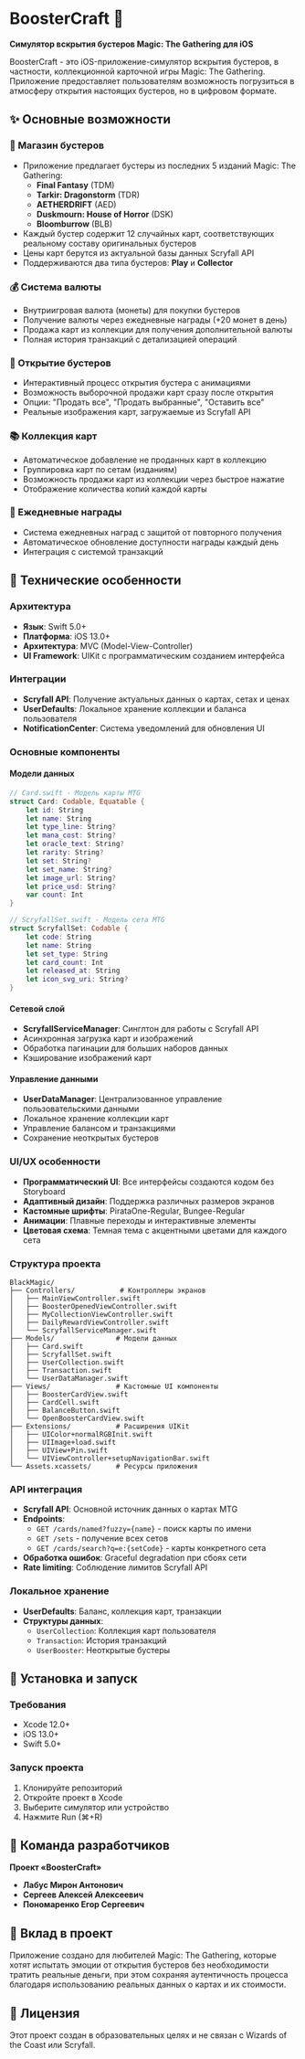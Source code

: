 # BoosterCraft 🎴

**Симулятор вскрытия бустеров Magic: The Gathering для iOS**

BoosterCraft - это iOS-приложение-симулятор вскрытия бустеров, в частности, коллекционной карточной игры Magic: The Gathering. Приложение предоставляет пользователям возможность погрузиться в атмосферу открытия настоящих бустеров, но в цифровом формате.

## ✨ Основные возможности

### 🏪 Магазин бустеров
- Приложение предлагает бустеры из последних 5 изданий Magic: The Gathering:
  - **Final Fantasy** (TDM)
  - **Tarkir: Dragonstorm** (TDR) 
  - **AETHERDRIFT** (AED)
  - **Duskmourn: House of Horror** (DSK)
  - **Bloomburrow** (BLB)
- Каждый бустер содержит 12 случайных карт, соответствующих реальному составу оригинальных бустеров
- Цены карт берутся из актуальной базы данных Scryfall API
- Поддерживаются два типа бустеров: **Play** и **Collector**

### 💰 Система валюты
- Внутриигровая валюта (монеты) для покупки бустеров
- Получение валюты через ежедневные награды (+20 монет в день)
- Продажа карт из коллекции для получения дополнительной валюты
- Полная история транзакций с детализацией операций

### 🎴 Открытие бустеров
- Интерактивный процесс открытия бустера с анимациями
- Возможность выборочной продажи карт сразу после открытия
- Опции: "Продать все", "Продать выбранные", "Оставить все"
- Реальные изображения карт, загружаемые из Scryfall API

### 📚 Коллекция карт
- Автоматическое добавление не проданных карт в коллекцию
- Группировка карт по сетам (изданиям)
- Возможность продажи карт из коллекции через быстрое нажатие
- Отображение количества копий каждой карты

### 🎁 Ежедневные награды
- Система ежедневных наград с защитой от повторного получения
- Автоматическое обновление доступности награды каждый день
- Интеграция с системой транзакций

## 🔧 Технические особенности

### Архитектура
- **Язык**: Swift 5.0+
- **Платформа**: iOS 13.0+
- **Архитектура**: MVC (Model-View-Controller)
- **UI Framework**: UIKit с программатическим созданием интерфейса

### Интеграции
- **Scryfall API**: Получение актуальных данных о картах, сетах и ценах
- **UserDefaults**: Локальное хранение коллекции и баланса пользователя
- **NotificationCenter**: Система уведомлений для обновления UI

### Основные компоненты

#### Модели данных
```swift
// Card.swift - Модель карты MTG
struct Card: Codable, Equatable {
    let id: String
    let name: String
    let type_line: String?
    let mana_cost: String?
    let oracle_text: String?
    let rarity: String?
    let set: String?
    let set_name: String?
    let image_url: String?
    let price_usd: String?
    var count: Int
}

// ScryfallSet.swift - Модель сета MTG
struct ScryfallSet: Codable {
    let code: String
    let name: String
    let set_type: String
    let card_count: Int
    let released_at: String
    let icon_svg_uri: String?
}
```

#### Сетевой слой
- **ScryfallServiceManager**: Синглтон для работы с Scryfall API
- Асинхронная загрузка карт и изображений
- Обработка пагинации для больших наборов данных
- Кэширование изображений карт

#### Управление данными
- **UserDataManager**: Централизованное управление пользовательскими данными
- Локальное хранение коллекции карт
- Управление балансом и транзакциями
- Сохранение неоткрытых бустеров

### UI/UX особенности
- **Программатический UI**: Все интерфейсы создаются кодом без Storyboard
- **Адаптивный дизайн**: Поддержка различных размеров экранов
- **Кастомные шрифты**: PirataOne-Regular, Bungee-Regular
- **Анимации**: Плавные переходы и интерактивные элементы
- **Цветовая схема**: Темная тема с акцентными цветами для каждого сета

### Структура проекта
```
BlackMagic/
├── Controllers/           # Контроллеры экранов
│   ├── MainViewController.swift
│   ├── BoosterOpenedViewController.swift
│   ├── MyCollectionViewController.swift
│   ├── DailyRewardViewController.swift
│   └── ScryfallServiceManager.swift
├── Models/               # Модели данных
│   ├── Card.swift
│   ├── ScryfallSet.swift
│   ├── UserCollection.swift
│   ├── Transaction.swift
│   └── UserDataManager.swift
├── Views/                # Кастомные UI компоненты
│   ├── BoosterCardView.swift
│   ├── CardCell.swift
│   ├── BalanceButton.swift
│   └── OpenBoosterCardView.swift
├── Extensions/           # Расширения UIKit
│   ├── UIColor+normalRGBInit.swift
│   ├── UIImage+load.swift
│   ├── UIView+Pin.swift
│   └── UIViewController+setupNavigationBar.swift
└── Assets.xcassets/      # Ресурсы приложения
```

### API интеграция
- **Scryfall API**: Основной источник данных о картах MTG
- **Endpoints**:
  - `GET /cards/named?fuzzy={name}` - поиск карты по имени
  - `GET /sets` - получение всех сетов
  - `GET /cards/search?q=e:{setCode}` - карты конкретного сета
- **Обработка ошибок**: Graceful degradation при сбоях сети
- **Rate limiting**: Соблюдение лимитов Scryfall API

### Локальное хранение
- **UserDefaults**: Баланс, коллекция карт, транзакции
- **Структуры данных**:
  - `UserCollection`: Коллекция карт пользователя
  - `Transaction`: История транзакций
  - `UserBooster`: Неоткрытые бустеры

## 🚀 Установка и запуск

### Требования
- Xcode 12.0+
- iOS 13.0+
- Swift 5.0+

### Запуск проекта
1. Клонируйте репозиторий
2. Откройте проект в Xcode
3. Выберите симулятор или устройство
4. Нажмите Run (⌘+R)

## 👥 Команда разработчиков

**Проект «BoosterCraft»**

- **Лабус Мирон Антонович**
- **Сергеев Алексей Алексеевич**
- **Пономаренко Егор Сергеевич**

## 🤝 Вклад в проект

Приложение создано для любителей Magic: The Gathering, которые хотят испытать эмоции от открытия бустеров без необходимости тратить реальные деньги, при этом сохраняя аутентичность процесса благодаря использованию реальных данных о картах и их стоимости.

## 📄 Лицензия

Этот проект создан в образовательных целях и не связан с Wizards of the Coast или Scryfall.

